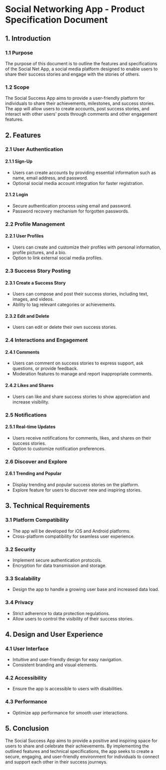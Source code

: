 # Social Networking App - Product Specification Document

## 1. Introduction

### 1.1 Purpose
The purpose of this document is to outline the features and specifications of the Social Net App, a social media platform designed to enable users to share their success stories and engage with the stories of others.

### 1.2 Scope
The Social Success App aims to provide a user-friendly platform for individuals to share their achievements, milestones, and success stories. The app will allow users to create accounts, post success stories, and interact with other users' posts through comments and other engagement features.

## 2. Features

### 2.1 User Authentication

#### 2.1.1 Sign-Up
- Users can create accounts by providing essential information such as name, email address, and password.
- Optional social media account integration for faster registration.

#### 2.1.2 Login
- Secure authentication process using email and password.
- Password recovery mechanism for forgotten passwords.

### 2.2 Profile Management

#### 2.2.1 User Profiles
- Users can create and customize their profiles with personal information, profile pictures, and a bio.
- Option to link external social media profiles.

### 2.3 Success Story Posting

#### 2.3.1 Create a Success Story
- Users can compose and post their success stories, including text, images, and videos.
- Ability to tag relevant categories or achievements.

#### 2.3.2 Edit and Delete
- Users can edit or delete their own success stories.

### 2.4 Interactions and Engagement

#### 2.4.1 Comments
- Users can comment on success stories to express support, ask questions, or provide feedback.
- Moderation features to manage and report inappropriate comments.

#### 2.4.2 Likes and Shares
- Users can like and share success stories to show appreciation and increase visibility.

### 2.5 Notifications

#### 2.5.1 Real-time Updates
- Users receive notifications for comments, likes, and shares on their success stories.
- Option to customize notification preferences.

### 2.6 Discover and Explore

#### 2.6.1 Trending and Popular
- Display trending and popular success stories on the platform.
- Explore feature for users to discover new and inspiring stories.

## 3. Technical Requirements

### 3.1 Platform Compatibility
- The app will be developed for iOS and Android platforms.
- Cross-platform compatibility for seamless user experience.

### 3.2 Security
- Implement secure authentication protocols.
- Encryption for data transmission and storage.

### 3.3 Scalability
- Design the app to handle a growing user base and increased data load.

### 3.4 Privacy
- Strict adherence to data protection regulations.
- Allow users to control the visibility of their success stories.

## 4. Design and User Experience

### 4.1 User Interface
- Intuitive and user-friendly design for easy navigation.
- Consistent branding and visual elements.

### 4.2 Accessibility
- Ensure the app is accessible to users with disabilities.

### 4.3 Performance
- Optimize app performance for smooth user interactions.

## 5. Conclusion

The Social Success App aims to provide a positive and inspiring space for users to share and celebrate their achievements. By implementing the outlined features and technical specifications, the app seeks to create a secure, engaging, and user-friendly environment for individuals to connect and support each other in their success journeys.